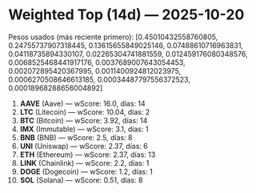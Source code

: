 # Weighted Top (14d) — 2025-10-20
Pesos usados (más reciente primero): [0.45010432558760805, 0.24755737907318445, 0.13615655849025146, 0.07488610716963831, 0.04118735894330107, 0.02265304741881559, 0.012459176080348576, 0.0068525468441917176, 0.0037689007643054453, 0.002072895420367995, 0.0011400924812023975, 0.0006270508646613185, 0.00034487797556372523, 0.00018968288656004892]
1. **AAVE** (Aave) — wScore: 16.0, días: 14
2. **LTC** (Litecoin) — wScore: 10.04, días: 2
3. **BTC** (Bitcoin) — wScore: 3.92, días: 14
4. **IMX** (Immutable) — wScore: 3.1, días: 1
5. **BNB** (BNB) — wScore: 2.5, días: 8
6. **UNI** (Uniswap) — wScore: 2.37, días: 6
7. **ETH** (Ethereum) — wScore: 2.37, días: 13
8. **LINK** (Chainlink) — wScore: 2.2, días: 1
9. **DOGE** (Dogecoin) — wScore: 1.2, días: 1
10. **SOL** (Solana) — wScore: 0.51, días: 8